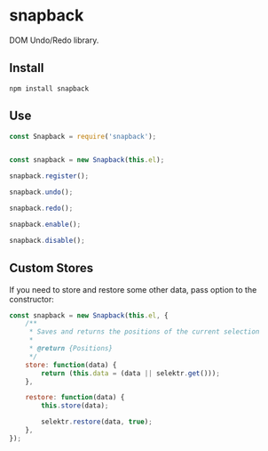 # snapback

DOM Undo/Redo library.

## Install

```
npm install snapback
```

## Use

```js
const Snapback = require('snapback');


const snapback = new Snapback(this.el);

snapback.register();

snapback.undo();

snapback.redo();

snapback.enable();

snapback.disable();
```

## Custom Stores

If you need to store and restore some other data,
pass option to the constructor:

```js
const snapback = new Snapback(this.el, {
	/**
	 * Saves and returns the positions of the current selection
	 *
	 * @return {Positions}
	 */
	store: function(data) {
		return (this.data = (data || selektr.get()));
	},

	restore: function(data) {
		this.store(data);

		selektr.restore(data, true);
	},
});
```
